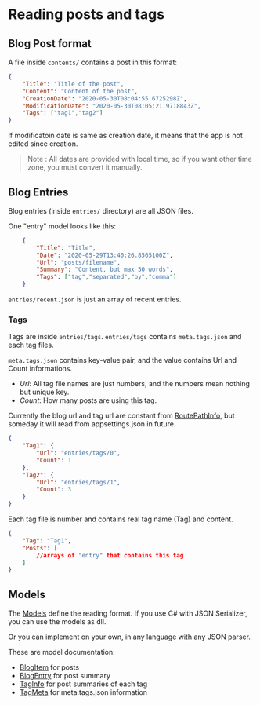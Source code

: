 # Reading posts and tags
## Blog Post format

A file inside `contents/` contains a post in this format:

```json
{
    "Title": "Title of the post",
    "Content": "Content of the post",
    "CreationDate": "2020-05-30T08:04:55.6725298Z",
    "ModificationDate": "2020-05-30T08:05:21.9718843Z",
    "Tags": ["tag1","tag2"]
}
```

If modificatoin date is same as creation date, it means that the app is not edited since creation.

> Note : All dates are provided with local time, so if you want other time zone, you must convert it manually.

## Blog Entries
Blog entries (inside `entries/` directory) are all JSON files.

One "entry" model looks like this:

```json
    {
        "Title": "Title",
        "Date": "2020-05-29T13:40:26.8565100Z",
        "Url": "posts/filename",
        "Summary": "Content, but max 50 words",
        "Tags": ["tag","separated","by","comma"]
    }
```

`entries/recent.json` is just an array of recent entries.

### Tags

Tags are inside `entries/tags`. `entries/tags` contains `meta.tags.json` and each tag files.

`meta.tags.json` contains key-value pair, and the value contains Url and Count informations.

* *Url*: All tag file names are just numbers, and the numbers mean nothing but unique key.
* *Count*: How many posts are using this tag.

Currently the blog url and tag url are constant from [RoutePathInfo](../api/Pagene.BlogSettings.RoutePathInfo.html), but someday it will read from appsettings.json in future.

```json
{
    "Tag1": {
        "Url": "entries/tags/0",
        "Count": 1
    },
    "Tag2": {
        "Url": "entries/tags/1",
        "Count": 3
    }
}
```

Each tag file is number and contains real tag name (Tag) and content.

```json
{
    "Tag": "Tag1",
    "Posts": [ 
        //arrays of "entry" that contains this tag
    ]
}
```

## Models
The [Models](../api/Pagene.Models.html) define the reading format. If you use C# with JSON Serializer, you can use the models as dll.

Or you can implement on your own, in any language with any JSON parser.

These are model documentation:

* [BlogItem](../api/Pagene.Models.BlogItem.html) for posts
* [BlogEntry](../api/Pagene.Models.BlogItem.html) for post summary
* [TagInfo](../api/Pagene.Models.TagInfo.html) for post summaries of each tag
* [TagMeta](../api/Pagene.Models.TagMeta.html) for meta.tags.json information
